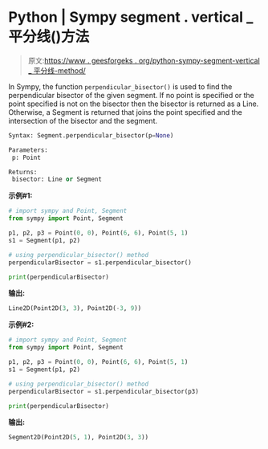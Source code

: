 # Python | Sympy segment . vertical _ 平分线()方法

> 原文:[https://www . geesforgeks . org/python-sympy-segment-vertical _ 平分线-method/](https://www.geeksforgeeks.org/python-sympy-segment-perpendicular_bisector-method/)

In Sympy, the function `perpendicular_bisector()` is used to find the perpendicular bisector of the given segment. If no point is specified or the point specified is not on the bisector then the bisector is returned as a Line. Otherwise, a Segment is returned that joins the point specified and the intersection of the bisector and the segment.

```py
Syntax: Segment.perpendicular_bisector(p=None)

Parameters:
 p: Point

Returns:
 bisector: Line or Segment

```

**示例#1:**

```py
# import sympy and Point, Segment
from sympy import Point, Segment

p1, p2, p3 = Point(0, 0), Point(6, 6), Point(5, 1)
s1 = Segment(p1, p2)

# using perpendicular_bisector() method
perpendicularBisector = s1.perpendicular_bisector()

print(perpendicularBisector)
```

**输出:**

```py
Line2D(Point2D(3, 3), Point2D(-3, 9))
```

**示例#2:**

```py
# import sympy and Point, Segment
from sympy import Point, Segment

p1, p2, p3 = Point(0, 0), Point(6, 6), Point(5, 1)
s1 = Segment(p1, p2)

# using perpendicular_bisector() method
perpendicularBisector = s1.perpendicular_bisector(p3)

print(perpendicularBisector)
```

**输出:**

```py
Segment2D(Point2D(5, 1), Point2D(3, 3))
```